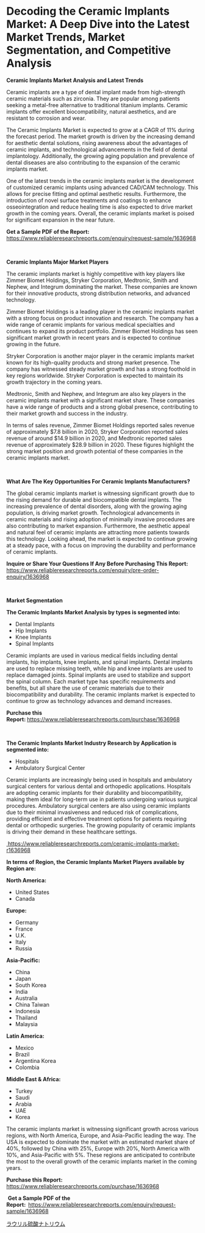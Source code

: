 <p><h1>Decoding the Ceramic Implants Market: A Deep Dive into the Latest Market Trends, Market Segmentation, and Competitive Analysis</h1></p><p><strong>Ceramic Implants Market Analysis and Latest Trends</strong></p>
<p><p>Ceramic implants are a type of dental implant made from high-strength ceramic materials such as zirconia. They are popular among patients seeking a metal-free alternative to traditional titanium implants. Ceramic implants offer excellent biocompatibility, natural aesthetics, and are resistant to corrosion and wear.</p><p>The Ceramic Implants Market is expected to grow at a CAGR of 11% during the forecast period. The market growth is driven by the increasing demand for aesthetic dental solutions, rising awareness about the advantages of ceramic implants, and technological advancements in the field of dental implantology. Additionally, the growing aging population and prevalence of dental diseases are also contributing to the expansion of the ceramic implants market.</p><p>One of the latest trends in the ceramic implants market is the development of customized ceramic implants using advanced CAD/CAM technology. This allows for precise fitting and optimal aesthetic results. Furthermore, the introduction of novel surface treatments and coatings to enhance osseointegration and reduce healing time is also expected to drive market growth in the coming years. Overall, the ceramic implants market is poised for significant expansion in the near future.</p></p>
<p><strong>Get a Sample PDF of the Report:&nbsp;</strong> <a href="https://www.reliableresearchreports.com/enquiry/request-sample/1636968">https://www.reliableresearchreports.com/enquiry/request-sample/1636968</a></p>
<p>&nbsp;</p>
<p><strong>Ceramic Implants Major Market Players</strong></p>
<p><p>The ceramic implants market is highly competitive with key players like Zimmer Biomet Holdings, Stryker Corporation, Medtronic, Smith and Nephew, and Integrum dominating the market. These companies are known for their innovative products, strong distribution networks, and advanced technology.</p><p>Zimmer Biomet Holdings is a leading player in the ceramic implants market with a strong focus on product innovation and research. The company has a wide range of ceramic implants for various medical specialties and continues to expand its product portfolio. Zimmer Biomet Holdings has seen significant market growth in recent years and is expected to continue growing in the future.</p><p>Stryker Corporation is another major player in the ceramic implants market known for its high-quality products and strong market presence. The company has witnessed steady market growth and has a strong foothold in key regions worldwide. Stryker Corporation is expected to maintain its growth trajectory in the coming years.</p><p>Medtronic, Smith and Nephew, and Integrum are also key players in the ceramic implants market with a significant market share. These companies have a wide range of products and a strong global presence, contributing to their market growth and success in the industry.</p><p>In terms of sales revenue, Zimmer Biomet Holdings reported sales revenue of approximately $7.8 billion in 2020, Stryker Corporation reported sales revenue of around $14.9 billion in 2020, and Medtronic reported sales revenue of approximately $28.9 billion in 2020. These figures highlight the strong market position and growth potential of these companies in the ceramic implants market.</p></p>
<p>&nbsp;</p>
<p><strong>What Are The Key Opportunities For Ceramic Implants Manufacturers?</strong></p>
<p><p>The global ceramic implants market is witnessing significant growth due to the rising demand for durable and biocompatible dental implants. The increasing prevalence of dental disorders, along with the growing aging population, is driving market growth. Technological advancements in ceramic materials and rising adoption of minimally invasive procedures are also contributing to market expansion. Furthermore, the aesthetic appeal and natural feel of ceramic implants are attracting more patients towards this technology. Looking ahead, the market is expected to continue growing at a steady pace, with a focus on improving the durability and performance of ceramic implants.</p></p>
<p><strong>Inquire or Share Your Questions If Any Before Purchasing This Report:</strong> <a href="https://www.reliableresearchreports.com/enquiry/pre-order-enquiry/1636968">https://www.reliableresearchreports.com/enquiry/pre-order-enquiry/1636968</a></p>
<p>&nbsp;</p>
<p><strong>Market Segmentation</strong></p>
<p><strong>The Ceramic Implants Market Analysis by types is segmented into:</strong></p>
<p><ul><li>Dental Implants</li><li>Hip Implants</li><li>Knee Implants</li><li>Spinal Implants</li></ul></p>
<p><p>Ceramic implants are used in various medical fields including dental implants, hip implants, knee implants, and spinal implants. Dental implants are used to replace missing teeth, while hip and knee implants are used to replace damaged joints. Spinal implants are used to stabilize and support the spinal column. Each market type has specific requirements and benefits, but all share the use of ceramic materials due to their biocompatibility and durability. The ceramic implants market is expected to continue to grow as technology advances and demand increases.</p></p>
<p><strong>Purchase this Report:&nbsp;</strong><a href="https://www.reliableresearchreports.com/purchase/1636968">https://www.reliableresearchreports.com/purchase/1636968</a></p>
<p>&nbsp;</p>
<p><strong>The Ceramic Implants Market Industry Research by Application is segmented into:</strong></p>
<p><ul><li>Hospitals</li><li>Ambulatory Surgical Center</li></ul></p>
<p><p>Ceramic implants are increasingly being used in hospitals and ambulatory surgical centers for various dental and orthopedic applications. Hospitals are adopting ceramic implants for their durability and biocompatibility, making them ideal for long-term use in patients undergoing various surgical procedures. Ambulatory surgical centers are also using ceramic implants due to their minimal invasiveness and reduced risk of complications, providing efficient and effective treatment options for patients requiring dental or orthopedic surgeries. The growing popularity of ceramic implants is driving their demand in these healthcare settings.</p></p>
<p><a href="https://www.reliableresearchreports.com/ceramic-implants-market-r1636968">&nbsp;https://www.reliableresearchreports.com/ceramic-implants-market-r1636968</a></p>
<p><strong>In terms of Region, the Ceramic Implants Market Players available by Region are:</strong></p>
<p>
    <p> <strong> North America: </strong>
        <ul>
            <li>United States</li>
            <li>Canada</li>
        </ul>
        </p> 
    <p> <strong> Europe: </strong>
        <ul>
            <li>Germany</li>
            <li>France</li>
            <li>U.K.</li>
            <li>Italy</li>
            <li>Russia</li>
        </ul>
        </p> 
    <p> <strong> Asia-Pacific: </strong>
        <ul>
            <li>China</li>
            <li>Japan</li>
            <li>South Korea</li>
            <li>India</li>
            <li>Australia</li>
            <li>China Taiwan</li>
            <li>Indonesia</li>
            <li>Thailand</li>
            <li>Malaysia</li>
        </ul>
        </p> 
    <p> <strong> Latin America: </strong>
        <ul>
            <li>Mexico</li>
            <li>Brazil</li>
            <li>Argentina Korea</li>
            <li>Colombia</li>
        </ul>
        </p> 
    <p> <strong> Middle East & Africa: </strong>
        <ul>
            <li>Turkey</li>
            <li>Saudi</li>
            <li>Arabia</li>
            <li>UAE</li>
            <li>Korea</li>
        </ul>
    </p>
    </p>
<p><p>The ceramic implants market is witnessing significant growth across various regions, with North America, Europe, and Asia-Pacific leading the way. The USA is expected to dominate the market with an estimated market share of 40%, followed by China with 25%, Europe with 20%, North America with 10%, and Asia-Pacific with 5%. These regions are anticipated to contribute the most to the overall growth of the ceramic implants market in the coming years.</p></p>
<p><strong>Purchase this Report: </strong><a href="https://www.reliableresearchreports.com/purchase/1636968">https://www.reliableresearchreports.com/purchase/1636968</a></p>
<p>&nbsp;<strong>Get a Sample PDF of the Report:&nbsp;&nbsp;</strong><a href="https://www.reliableresearchreports.com/enquiry/request-sample/1636968">https://www.reliableresearchreports.com/enquiry/request-sample/1636968</a></p>
<p><strong></strong></p>
<p><p><a href="https://github.com/VinceMarvin1/Market-Research-Report-List-1/blob/main/181418448165.md">ラウリル硫酸ナトリウム</a></p></p>